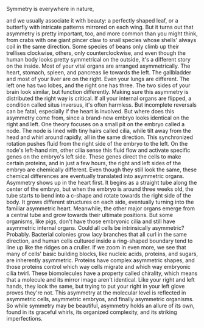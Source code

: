 
Symmetry is everywhere in nature,

and we usually associate it with beauty:
a perfectly shaped leaf,
or a butterfly with intricate patterns
mirrored on each wing.
But it turns out that asymmetry
is pretty important, too,
and more common than you might think,
from crabs with one giant pincer claw
to snail species whose shells&#39;
always coil in the same direction.
Some species of beans only climb up
their trellises clockwise,
others, only counterclockwise,
and even though the human body
looks pretty symmetrical on the outside,
it&#39;s a different story on the inside.
Most of your vital organs 
are arranged asymmetrically.
The heart, stomach, spleen, and pancreas
lie towards the left.
The gallbladder and most of your liver
are on the right.
Even your lungs are different.
The left one has two lobes,
and the right one has three.
The two sides of your brain look similar,
but function differently.
Making sure this asymmetry is distributed
the right way is critical.
If all your internal organs are flipped,
a condition called situs inversus,
it&#39;s often harmless.
But incomplete reversals can be fatal,
especially if the heart is involved.
But where does this asymmetry come from,
since a brand-new embryo looks identical
on the right and left.
One theory focuses 
on a small pit on the embryo
called a node.
The node is lined with tiny hairs
called cilia,
while tilt away from the head
and whirl around rapidly,
all in the same direction.
This synchronized rotation pushes fluid
from the right side of the embryo
to the left.
On the node&#39;s left-hand rim,
other cilia sense this fluid flow
and activate specific genes
on the embryo&#39;s left side.
These genes direct the cells
to make certain proteins,
and in just a few hours,
the right and left sides of the embryo
are chemically different.
Even though they still look the same,
these chemical differences are eventually
translated into asymmetric organs.
Asymmetry shows up in the heart first.
It begins as a straight tube
along the center of the embryo,
but when the embryo 
is around three weeks old,
the tube starts to bend into a c-shape
and rotate towards 
the right side of the body.
It grows different 
structures on each side,
eventually turning into the familiar
asymmetric heart.
Meanwhile, the other major organs
emerge from a central tube
and grow towards their ultimate positions.
But some organisms, like pigs,
don&#39;t have those embryonic cilia
and still have asymmetric internal organs.
Could all cells be 
intrinsically asymmetric?
Probably.
Bacterial colonies grow lacy branches
that all curl in the same direction,
and human cells cultured 
inside a ring-shaped boundary
tend to line up 
like the ridges on a cruller.
If we zoom in even more,
we see that many 
of cells&#39; basic building blocks,
like nucleic acids, proteins, and sugars,
are inherently asymmetric.
Proteins have complex asymmetric shapes,
and those proteins control 
which way cells migrate
and which way embryonic cilia twirl.
These biomolecules 
have a property called chirality,
which means that a molecule 
and its mirror image aren&#39;t identical.
Like your right and left hands, 
they look the same,
but trying to put your right
in your left glove proves they&#39;re not.
This asymmetry at the molecular level
is reflected in asymmetric cells,
asymmetric embryos,
and finally asymmetric organisms.
So while symmetry may be beautiful,
asymmetry holds an allure of its own,
found in its graceful whirls,
its organized complexity,
and its striking imperfections.
